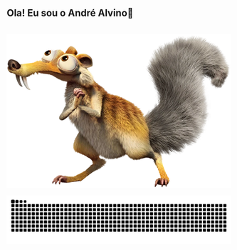 ## Ola! Eu sou o André Alvino👋


<br> 
<img src="https://github.com/euandr/euandr/blob/main/Scrat_29.webp" alt="Texto Alternativo">

![Snake animation](https://github.com/euandr/euandr/blob/output/github-contribution-grid-snake.svg)
